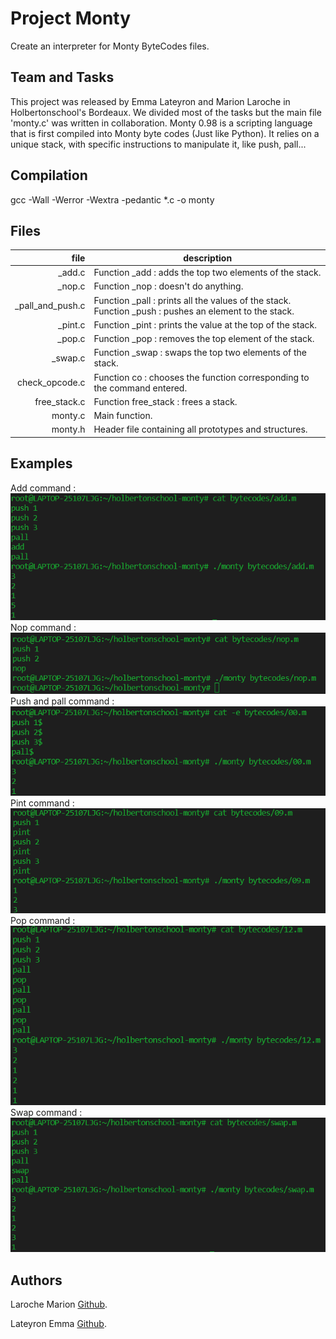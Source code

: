 # **Project Monty**

Create an interpreter for Monty ByteCodes files.

## **Team and Tasks**

This project was released by Emma Lateyron and Marion Laroche in Holbertonschool's Bordeaux.
We divided most of the tasks but the main file 'monty.c' was written in collaboration.
Monty 0.98 is a scripting language that is first compiled into Monty byte codes (Just like Python). It relies on a unique stack, with specific instructions to manipulate it, like push, pall...

## **Compilation**

gcc -Wall -Werror -Wextra -pedantic *.c -o monty

## **Files**

| file | description |
|-----:|-------------|
| _add.c | Function _add : adds the top two elements of the stack. |
| _nop.c | Function _nop : doesn't do anything. |
| _pall_and_push.c | Function _pall : prints all the values of the stack. Function _push : pushes an element to the stack. |
| _pint.c | Function _pint : prints the value at the top of the stack. |
| _pop.c | Function _pop : removes the top element of the stack. |
| _swap.c | Function _swap : swaps the top two elements of the stack. |
| check_opcode.c | Function co : chooses the function corresponding to the command entered. |
| free_stack.c | Function free_stack : frees a stack. |
| monty.c | Main function. |
| monty.h | Header file containing all prototypes and structures. |

## **Examples**

Add command :
![Add code example](add.png)
Nop command :
![Nop code example](nop.m.png)
Push and pall command :
![Push and pall code example](push_and_pall.png)
Pint command :
![Pint code example](pint.png)
Pop command :
![Pop code example](pop.png)
Swap command :
![Swap code example](swap.png)

## **Authors**

Laroche Marion [Github](https://github.com/Mamuche).

Lateyron Emma [Github](https://github.com/emma-33).
